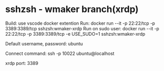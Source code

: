 # sshzsh - wmaker branch(xrdp)

Build: use vscode docker extention
Run: docker run --it -p 22:22/tcp -p 3389:3389/tcp sshzsh:wmaker-xrdp
Run on sudo user: docker run --it -p 22:22/tcp -p 3389:3389/tcp -e USE_SUDO=1 sshzsh:wmaker-xrdp

Default username, password: ubuntu

Connect command: ssh -p 10022 ubuntu@localhost

xrdp port: 3389